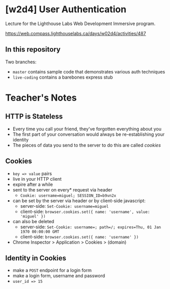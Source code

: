 # [w2d4] User Authentication
Lecture for the Lighthouse Labs Web Development Immersive program.

https://web.compass.lighthouselabs.ca/days/w02d4/activities/487

## In this repository
Two branches:
* `master` contains sample code that demonstrates various auth techniques
* `live-coding` contains a barebones express stub

# Teacher's Notes

## HTTP is Stateless
* Every time you call your friend, they've forgotten everything about you
* The first part of your conversation would always be re-establishing your identity
* The pieces of data you send to the server to do this are called *cookies*

## Cookies
* `key => value` pairs
* live in your HTTP client
* expire after a while
* sent to the server on every* request via header
  * `Cookie: username=miguel; SESSION_ID=b9vn2x`
* can be set by the server via header or by client-side javascript:
  * server-side: `Set-Cookie: username=miguel` 
  * client-side: `browser.cookies.set({ name: 'username', value: 'miguel' })`
* can also be deleted
  * server-side: `Set-Cookie: username=; path=/; expires=Thu, 01 Jan 1970 00:00:00 GMT`
  * client-side: `browser.cookies.set({ name: 'username' })`
* Chrome Inspector > Application > Cookies > (domain)

## Identity in Cookies
* make a `POST` endpoint for a login form
* make a login form, username and password
* `user_id => 15`
